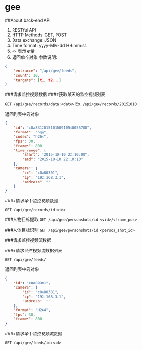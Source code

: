 gee
===

##About back-end API

1. RESTful API
2. HTTP Methods: GET, POST
3. Data exchange: JSON
4. Time format: yyyy-MM-dd HH:mm:ss
5. `<>` 表示变量
5. 返回单个对象
参数说明:
```json
{
    "entrance": "/api/gee/feeds",
    "count": 10,
    "targets": [t1, t2...]
}
```

###请求监控视频数据
####获取某天的监控视频列表

`GET /api/gee/records/data:<date>`
Ex. `/api/gee/records/20151010`

返回列表中的对象
```json
{
    "id": "c0a831201510100910540055700",
    "format": "ogg",
    "codec": "h264",
    "fps": 30,
    "frames": 800,
    "time_range": {
        "start": "2015-10-10 22:10:00",
        "end": "2015-10-10 22:10:10"
    },
    "camera": {
        "id": "c0a80301",
        "ip": "192.168.3.1",
        "address": ""
    }
}
```

####请求单个监控视频数据

`GET /api/gee/records/id:<id>`

###人物目标提取
`GET /api/gee/personshots/id:<vid>/<frame_pos>`

###人体目标识别
`GET /api/gee/personshots/id:<person_shot_id>`

###请求监控视频流数据

####请求监控视频流数据列表

`GET /api/gee/feeds/`

返回列表中的对象
```json
{
    "id": "c0a80301",
    "camera": {
        "id": "c0a80301",
        "ip": "192.168.3.1",
        "address": ""
    },
    "format": "H264",
    "fps": 30,
    "frames": 800,
}
```

####请求单个监控视频流数据

`GET /api/gee/feeds/id:<id>`

